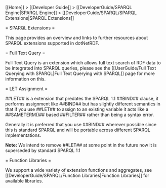 [[Home]] > [[Developer Guide]] > [[DeveloperGuide/SPARQL Engine|SPARQL Engine]] > [[DeveloperGuide/SPARQL/SPARQL Extensions|SPARQL Extensions]]

= SPARQL Extensions =

This page provides an overview and links to further resources about SPARQL extensions supported in dotNetRDF.

= Full Text Query =

Full Text Query is an extension which allows full text search of RDF data to be integrated into SPARQL queries, please see the [[UserGuide/Full Text Querying with SPARQL|Full Text Querying with SPARQL]] page for more information on this.

= LET Assignment =

##LET## is a extension that predates the SPARQL 1.1 ##BIND## clause, it performs assignment like ##BIND## but has slightly different semantics in that if you use ##LET## to assign to an existing variable it acts like a ##SAMETERM()## based ##FILTER## rather than being a syntax error.

Generally it is preferred that you use ##BIND## wherever possible since this is standard SPARQL and will be portable across different SPARQL implementations.

**Note:** We intend to remove ##LET## at some point in the future now it is superseded by standard SPARQL 1.1

= Function Libraries =

We support a wide variety of extension functions and aggregates, see [[DeveloperGuide/SPARQL/Function Libraries|Function Libraries]] for available libraries.